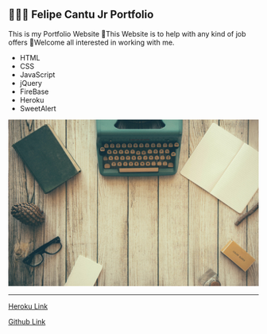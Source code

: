 
## 👩‍💻👋 Felipe Cantu Jr Portfolio

This is my Portfolio Website 
💫This Website is to help with any kind of job offers
💯Welcome all interested in working with me.

* HTML
* CSS
* JavaScript 
* jQuery
* FireBase 
* Heroku
* SweetAlert


![](images/background.jpg)


--------------------------------------------------


[Heroku Link](https://bref-maison-49079.herokuapp.com/)

[Github Link](https://felipecantu.github.io/FelipeCantuJr/)
